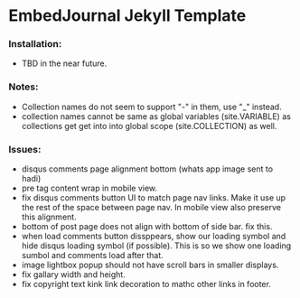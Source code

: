 EmbedJournal Jekyll Template
============================

### Installation:

* TBD in the near future.

### Notes:

* Collection names do not seem to support "-" in them, use "_" instead.
* collection names cannot be same as global variables (site.VARIABLE) as collections get get into into global scope (site.COLLECTION) as well.

### Issues:

* disqus comments page alignment bottom (whats app image sent to hadi)
* pre tag content wrap in mobile view.
* fix disqus comments button UI to match page nav links. Make it use up the rest of the space between page nav. In mobile view also preserve this alignment.
* bottom of post page does not align with bottom of side bar. fix this.
* when load comments button dissppears, show our loading symbol and hide disqus loading symbol (if possible). This is so we show one loading sumbol and comments load after that.
* image lightbox popup should not have scroll bars in smaller displays.
* fix gallary width and height.
* fix copyright text kink link decoration to mathc other links in footer.